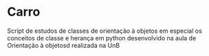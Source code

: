 # Carro
Script de estudos de classes de orientação à objetos em especial os conceitos de classe e herança em python desenvolvido na aula de Orientação à objetosd realizada na UnB
